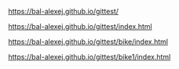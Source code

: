 https://bal-alexej.github.io/gittest/

https://bal-alexej.github.io/gittest/index.html

https://bal-alexej.github.io/gittest/bike/index.html


https://bal-alexej.github.io/gittest/bike1/index.html
